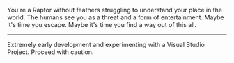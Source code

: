 You're a Raptor without feathers struggling to understand your place in the world. The humans see you as a threat and a form of entertainment. Maybe it's time you escape. Maybe it's time you find a way out of this all.

---

Extremely early development and experimenting with a Visual Studio Project. Proceed with caution.